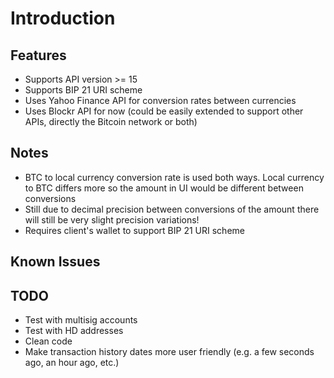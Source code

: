 
# Introduction


## Features
* Supports API version >= 15
* Supports BIP 21 URI scheme
* Uses Yahoo Finance API for conversion rates between currencies
* Uses Blockr API for now (could be easily extended to support other APIs, directly the Bitcoin network or both)

## Notes
* BTC to local currency conversion rate is used both ways. Local currency to BTC differs more so the amount in UI would be different between conversions
* Still due to decimal precision between conversions of the amount there will still be very slight precision variations!
* Requires client's wallet to support BIP 21 URI scheme

## Known Issues


## TODO    
* Test with multisig accounts
* Test with HD addresses
* Clean code 
* Make transaction history dates more user friendly (e.g. a few seconds ago, an hour ago, etc.)
